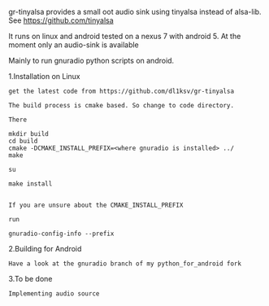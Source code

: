 gr-tinyalsa provides a small oot audio sink using tinyalsa instead of alsa-lib.
See 
https://github.com/tinyalsa

It runs on linux and android tested on a nexus 7 with android 5.
At the moment only an audio-sink is available

Mainly to run gnuradio python scripts on android.

1.Installation on Linux
    
    get the latest code from https://github.com/dl1ksv/gr-tinyalsa

    The build process is cmake based. So change to code directory.
  
    There

    mkdir build
    cd build
    cmake -DCMAKE_INSTALL_PREFIX=<where gnuradio is installed> ../
    make
  
    su
  
    make install


	If you are unsure about the CMAKE_INSTALL_PREFIX
  
 	run

	gnuradio-config-info --prefix


2.Building for Android 
    
    Have a look at the gnuradio branch of my python_for_android fork 

3.To be done

    Implementing audio source
